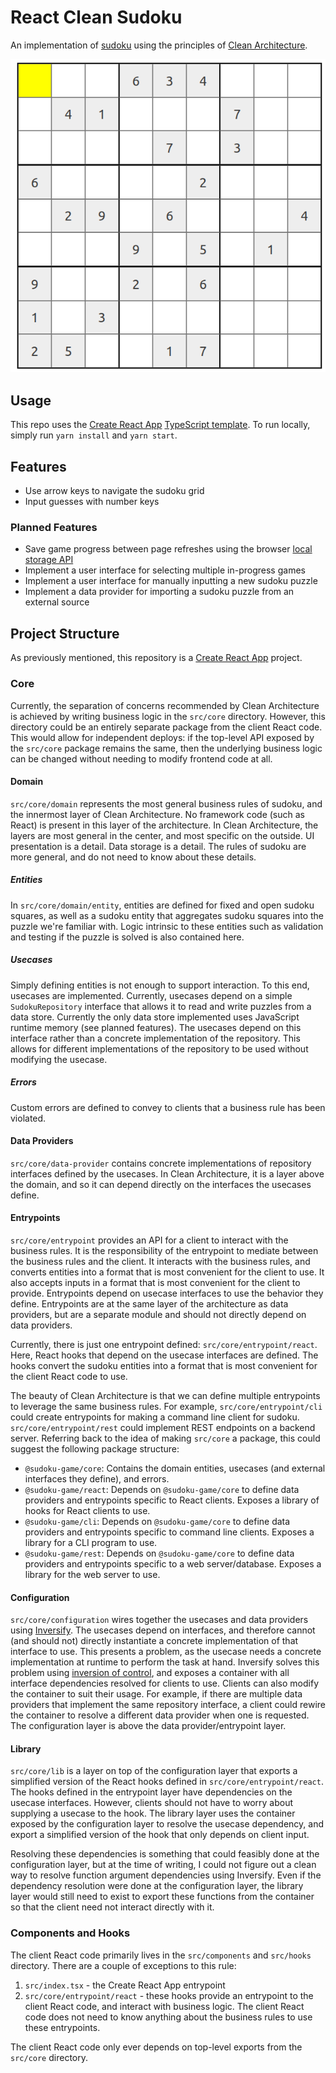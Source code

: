 # React Clean Sudoku

An implementation of [sudoku](https://en.wikipedia.org/wiki/Sudoku) using the principles of [Clean Architecture](https://blog.cleancoder.com/uncle-bob/2012/08/13/the-clean-architecture.html).

![screenshot](./sudoku.png)

## Usage

This repo uses the [Create React App](https://create-react-app.dev/) [TypeScript template](https://create-react-app.dev/docs/adding-typescript/). To run locally, simply run `yarn install` and `yarn start`.

## Features

* Use arrow keys to navigate the sudoku grid
* Input guesses with number keys

### Planned Features

* Save game progress between page refreshes using the browser [local storage API](https://developer.mozilla.org/en-US/docs/Web/API/Window/localStorage)
* Implement a user interface for selecting multiple in-progress games
* Implement a user interface for manually inputting a new sudoku puzzle
* Implement a data provider for importing a sudoku puzzle from an external source

## Project Structure

As previously mentioned, this repository is a [Create React App](https://create-react-app.dev/) project.

### Core

Currently, the separation of concerns recommended by Clean Architecture is achieved by writing business logic in the `src/core` directory. However, this directory could be an entirely separate package from the client React code. This would allow for independent deploys: if the top-level API exposed by the `src/core` package remains the same, then the underlying business logic can be changed without needing to modify frontend code at all.

#### Domain

`src/core/domain` represents the most general business rules of sudoku, and the innermost layer of Clean Architecture. No framework code (such as React) is present in this layer of the architecture. In Clean Architecture, the layers are most general in the center, and most specific on the outside. UI presentation is a detail. Data storage is a detail. The rules of sudoku are more general, and do not need to know about these details.

##### Entities

In `src/core/domain/entity`, entities are defined for fixed and open sudoku squares, as well as a sudoku entity that aggregates sudoku squares into the puzzle we're familiar with. Logic intrinsic to these entities such as validation and testing if the puzzle is solved is also contained here.

##### Usecases

Simply defining entities is not enough to support interaction. To this end, usecases are implemented. Currently, usecases depend on a simple `SudokuRepository` interface that allows it to read and write puzzles from a data store. Currently the only data store implemented uses JavaScript runtime memory (see planned features). The usecases depend on this interface rather than a concrete implementation of the repository. This allows for different implementations of the repository to be used without modifying the usecase.

##### Errors

Custom errors are defined to convey to clients that a business rule has been violated.

#### Data Providers

`src/core/data-provider` contains concrete implementations of repository interfaces defined by the usecases. In Clean Architecture, it is a layer above the domain, and so it can depend directly on the interfaces the usecases define.

#### Entrypoints

`src/core/entrypoint` provides an API for a client to interact with the business rules. It is the responsibility of the entrypoint to mediate between the business rules and the client. It interacts with the business rules, and converts entities into a format that is most convenient for the client to use. It also accepts inputs in a format that is most convenient for the client to provide. Entrypoints depend on usecase interfaces to use the behavior they define. Entrypoints are at the same layer of the architecture as data providers, but are a separate module and should not directly depend on data providers.

Currently, there is just one entrypoint defined: `src/core/entrypoint/react`. Here, React hooks that depend on the usecase interfaces are defined. The hooks convert the sudoku entities into a format that is most convenient for the client React code to use.

The beauty of Clean Architecture is that we can define multiple entrypoints to leverage the same business rules. For example, `src/core/entrypoint/cli` could create entrypoints for making a command line client for sudoku. `src/core/entrypoint/rest` could implement REST endpoints on a backend server. Referring back to the idea of making `src/core` a package, this could suggest the following package structure:

* `@sudoku-game/core`: Contains the domain entities, usecases (and external interfaces they define), and errors.
* `@sudoku-game/react`: Depends on `@sudoku-game/core` to define data providers and entrypoints specific to React clients. Exposes a library of hooks for React clients to use.
* `@sudoku-game/cli`: Depends on `@sudoku-game/core` to define data providers and entrypoints specific to command line clients. Exposes a library for a CLI program to use.
* `@sudoku-game/rest`: Depends on `@sudoku-game/core` to define data providers and entrypoints specific to a web server/database. Exposes a library for the web server to use.

#### Configuration

`src/core/configuration` wires together the usecases and data providers using [Inversify](https://inversify.io/). The usecases depend on interfaces, and therefore cannot (and should not) directly instantiate a concrete implementation of that interface to use. This presents a problem, as the usecase needs a concrete implementation at runtime to perform the task at hand. Inversify solves this problem using [inversion of control](https://en.wikipedia.org/wiki/Inversion_of_control), and exposes a container with all interface dependencies resolved for clients to use. Clients can also modify the container to suit their usage. For example, if there are multiple data providers that implement the same repository interface, a client could rewire the container to resolve a different data provider when one is requested. The configuration layer is above the data provider/entrypoint layer.

#### Library

`src/core/lib` is a layer on top of the configuration layer that exports a simplified version of the React hooks defined in `src/core/entrypoint/react`. The hooks defined in the entrypoint layer have dependencies on the usecase interfaces. However, clients should not have to worry about supplying a usecase to the hook. The library layer uses the container exposed by the configuration layer to resolve the usecase dependency, and export a simplified version of the hook that only depends on client input.

Resolving these dependencies is something that could feasibly done at the configuration layer, but at the time of writing, I could not figure out a clean way to resolve function argument dependencies using Inversify. Even if the dependency resolution were done at the configuration layer, the library layer would still need to exist to export these functions from the container so that the client need not interact directly with it.

### Components and Hooks 

The client React code primarily lives in the `src/components` and `src/hooks` directory. There are a couple of exceptions to this rule:

1. `src/index.tsx` - the Create React App entrypoint
2. `src/core/entrypoint/react` - these hooks provide an entrypoint to the client React code, and interact with business logic. The client React code does not need to know anything about the business rules to use these entrypoints.

The client React code only ever depends on top-level exports from the `src/core` directory.

